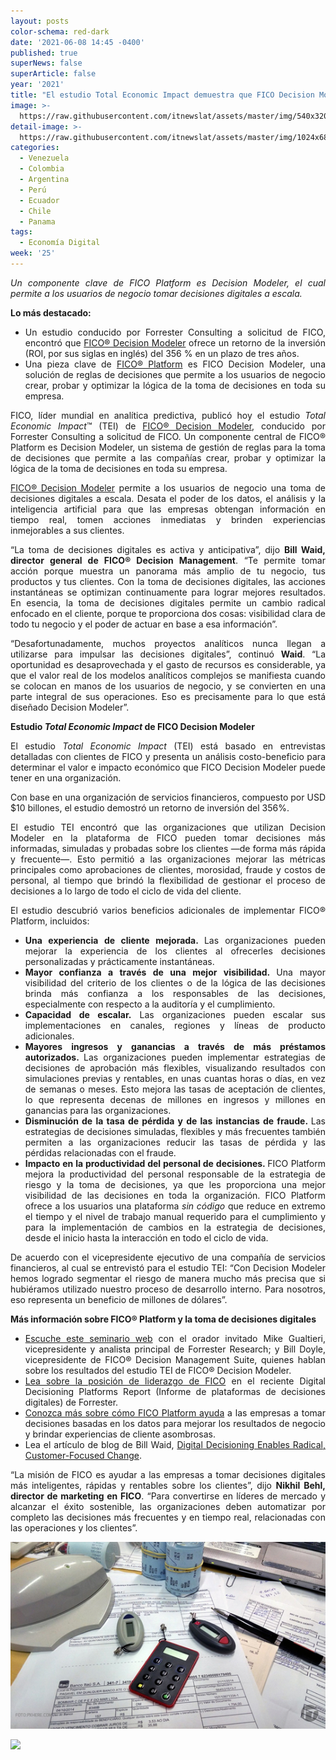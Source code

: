 ```yaml
---
layout: posts
color-schema: red-dark
date: '2021-06-08 14:45 -0400'
published: true
superNews: false
superArticle: false
year: '2021'
title: "El estudio Total Economic Impact demuestra que FICO Decision Modeler ofrece un retorno de la inversión del 356\_% en un plazo de tres años"
image: >-
  https://raw.githubusercontent.com/itnewslat/assets/master/img/540x320/Economia-p.jpg
detail-image: >-
  https://raw.githubusercontent.com/itnewslat/assets/master/img/1024x680/Economia-g.jpg
categories:
  - Venezuela
  - Colombia
  - Argentina
  - Perú
  - Ecuador
  - Chile
  - Panama
tags:
  - Economía Digital
week: '25'
---
```

<p style="text-align: justify;"><em>Un componente clave de FICO Platform es Decision Modeler, el cual permite a los usuarios de negocio tomar decisiones digitales a escala.</em></p>
<p style="text-align: justify;"><strong>Lo más destacado:</strong></p>

<ul style="text-align: justify;">
	<li>Un estudio conducido por Forrester Consulting a solicitud de FICO, encontró que <a href="https://www.fico.com/en/products/fico-decision-modeler">FICO® Decision Modeler</a> ofrece un retorno de la inversión (ROI, por sus siglas en inglés) del 356 % en un plazo de tres años.</li>
	<li>Una pieza clave de <a href="https://www.fico.com/en/platform">FICO® Platform</a> es FICO Decision Modeler, una solución de reglas de decisiones que permite a los usuarios de negocio crear, probar y optimizar la lógica de la toma de decisiones en toda su empresa.</li>
</ul>
<p style="text-align: justify;">FICO, líder mundial en analítica predictiva, publicó hoy el estudio <em>Total Economic Impact</em>™ (TEI) de <a href="https://www.fico.com/en/products/fico-decision-modeler">FICO® Decision Modeler</a>, conducido por Forrester Consulting a solicitud de FICO. Un componente central de FICO® Platform es Decision Modeler, un sistema de gestión de reglas para la toma de decisiones que permite a las compañías crear, probar y optimizar la lógica de la toma de decisiones en toda su empresa.</p>
<p style="text-align: justify;"><a href="https://www.fico.com/en/products/fico-decision-modeler">FICO® Decision Modeler</a> permite a los usuarios de negocio una toma de decisiones digitales a escala. Desata el poder de los datos, el análisis y la inteligencia artificial para que las empresas obtengan información en tiempo real, tomen acciones inmediatas y brinden experiencias inmejorables a sus clientes.</p>
<p style="text-align: justify;">“La toma de decisiones digitales es activa y anticipativa”, dijo <strong>Bill Waid, director general de FICO® Decision Management</strong>. “Te permite tomar acción porque muestra un panorama más amplio de tu negocio, tus productos y tus clientes. Con la toma de decisiones digitales, las acciones instantáneas se optimizan continuamente para lograr mejores resultados. En esencia, la toma de decisiones digitales permite un cambio radical enfocado en el cliente, porque te proporciona dos cosas: visibilidad clara de todo tu negocio y el poder de actuar en base a esa información”.</p>
<p style="text-align: justify;">“Desafortunadamente, muchos proyectos analíticos nunca llegan a utilizarse para impulsar las decisiones digitales”, continuó <strong>Waid</strong>. “La oportunidad es desaprovechada y el gasto de recursos es considerable, ya que el valor real de los modelos analíticos complejos se manifiesta cuando se colocan en manos de los usuarios de negocio, y se convierten en una parte integral de sus operaciones. Eso es precisamente para lo que está diseñado Decision Modeler”.</p>
<p style="text-align: justify;"><strong>Estudio <em>Total Economic Impact</em> de FICO Decision Modeler</strong></p>
<p style="text-align: justify;">El estudio <em>Total Economic Impact</em> (TEI) está basado en entrevistas detalladas con clientes de FICO y presenta un análisis costo-beneficio para determinar el valor e impacto económico que FICO Decision Modeler puede tener en una organización.</p>
<p style="text-align: justify;">Con base en una organización de servicios financieros, compuesto por USD $10 billones, el estudio demostró un retorno de inversión del 356%.</p>
<p style="text-align: justify;">El estudio TEI encontró que las organizaciones que utilizan Decision Modeler en la plataforma de FICO pueden tomar decisiones más informadas, simuladas y probadas sobre los clientes —de forma más rápida y frecuente—. Esto permitió a las organizaciones mejorar las métricas principales como aprobaciones de clientes, morosidad, fraude y costos de personal, al tiempo que brindó la flexibilidad de gestionar el proceso de decisiones a lo largo de todo el ciclo de vida del cliente.</p>
<p style="text-align: justify;">El estudio descubrió varios beneficios adicionales de implementar FICO® Platform, incluidos:</p>

<ul style="text-align: justify;">
	<li><strong>Una experiencia de cliente mejorada. </strong>Las organizaciones pueden mejorar la experiencia de los clientes al ofrecerles decisiones personalizadas y prácticamente instantáneas.</li>
	<li><strong>Mayor confianza a través de una mejor visibilidad. </strong>Una mayor visibilidad del criterio de los clientes o de la lógica de las decisiones brinda más confianza a los responsables de las decisiones, especialmente con respecto a la auditoría y el cumplimiento.</li>
	<li><strong>Capacidad de escalar.</strong> Las organizaciones pueden escalar sus implementaciones en canales, regiones y líneas de producto adicionales.</li>
	<li><strong>Mayores ingresos y ganancias a través de más préstamos autorizados. </strong>Las organizaciones pueden implementar estrategias de decisiones de aprobación más flexibles, visualizando resultados con simulaciones previas y rentables, en unas cuantas horas o días, en vez de semanas o meses. Esto mejora las tasas de aceptación de clientes, lo que representa decenas de millones en ingresos y millones en ganancias para las organizaciones.</li>
	<li><strong>Disminución de la tasa de pérdida y de las instancias de fraude. </strong>Las estrategias de decisiones simuladas, flexibles y más frecuentes también permiten a las organizaciones reducir las tasas de pérdida y las pérdidas relacionadas con el fraude.</li>
	<li><strong>Impacto en la productividad del personal de decisiones. </strong>FICO Platform mejora la productividad del personal responsable de la estrategia de riesgo y la toma de decisiones, ya que les proporciona una mejor visibilidad de las decisiones en toda la organización. FICO Platform ofrece a los usuarios una plataforma <em>sin código</em> que reduce en extremo el tiempo y el nivel de trabajo manual requerido para el cumplimiento y para la implementación de cambios en la estrategia de decisiones, desde el inicio hasta la interacción en todo el ciclo de vida.</li>
</ul>
<p style="text-align: justify;">De acuerdo con el vicepresidente ejecutivo de una compañía de servicios financieros, al cual se entrevistó para el estudio TEI: “Con Decision Modeler hemos logrado segmentar el riesgo de manera mucho más precisa que si hubiéramos utilizado nuestro proceso de desarrollo interno. Para nosotros, eso representa un beneficio de millones de dólares”.</p>
<p style="text-align: justify;"><strong>Más información sobre FICO® Platform y la toma de decisiones digitales</strong></p>

<ul style="text-align: justify;">
	<li><a href="https://www.fico.com/en/events-webinars/business-benefits-and-cost-savings-enabled-fico-decision-modeler">Escuche este seminario web</a> con el orador invitado Mike Gualtieri, vicepresidente y analista principal de Forrester Research; y Bill Doyle, vicepresidente de FICO® Decision Management Suite, quienes hablan sobre los resultados del estudio TEI de FICO® Decision Modeler.</li>
	<li><a href="https://porternovelli.box.com/s/kv73v3z4jthf3217d9hznraa0n5a7y4u">Lea sobre la posición de liderazgo de FICO</a> en el reciente Digital Decisioning Platforms Report (Informe de plataformas de decisiones digitales) de Forrester.</li>
	<li><a href="https://www.fico.com/en/newsroom/fico-platform-continues-strong-customer-momentum-and-earns-industry-accolades-digital">Conozca más sobre cómo FICO Platform ayuda</a> a las empresas a tomar decisiones basadas en los datos para mejorar los resultados de negocio y brindar experiencias de cliente asombrosas.</li>
	<li>Lea el artículo de blog de Bill Waid, <a href="https://www.fico.com/blogs/digital-decisioning-enables-radical-customer-focused-change">Digital Decisioning Enables Radical, Customer-Focused Change</a>.</li>
</ul>
<p style="text-align: justify;">“La misión de FICO es ayudar a las empresas a tomar decisiones digitales más inteligentes, rápidas y rentables sobre los clientes”, dijo <strong>Nikhil Behl, director de marketing en FICO</strong>. “Para convertirse en líderes de mercado y alcanzar el éxito sostenible, las organizaciones deben automatizar por completo las decisiones más frecuentes y en tiempo real, relacionadas con las operaciones y los clientes”.</p>

![](https://raw.githubusercontent.com/itnewslat/assets/master/img/540x320/Economia-p.jpg)


<img src="https://tracker.metricool.com/c3po.jpg?hash=56f88a41e39ab42c063cc51676587a04"/>
